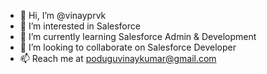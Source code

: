 - 👋 Hi, I’m @vinayprvk
- 👀 I’m interested in Salesforce 
- 🌱 I’m currently learning Salesforce Admin & Development
- 💞️ I’m looking to collaborate on Salesforce Developer
- 📫 Reach me at poduguvinaykumar@gmail.com

<!---
vinayprvk/vinayprvk is a ✨ special ✨ repository because its `README.md` (this file) appears on your GitHub profile.
You can click the Preview link to take a look at your changes.
--->
